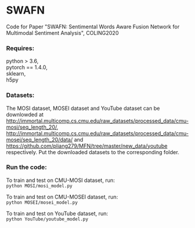 # SWAFN
Code for Paper "SWAFN: Sentimental Words Aware Fusion Network for Multimodal Sentiment Analysis", COLING2020


### Requires:  
python > 3.6,  
pytorch == 1.4.0,  
sklearn,  
h5py  

### Datasets:
The MOSI dataset, MOSEI dataset and YouTube dataset can be downlowded at http://immortal.multicomp.cs.cmu.edu/raw_datasets/processed_data/cmu-mosi/seq_length_20/, http://immortal.multicomp.cs.cmu.edu/raw_datasets/processed_data/cmu-mosei/seq_length_20/data/ and https://github.com/pliang279/MFN/tree/master/new_data/youtube respectively. Put the downloaded datasets to the corresponding folder.
### Run the code:
To train and test on CMU-MOSI dataset, run:     
`python MOSI/mosi_model.py`
    
To train and test on CMU-MOSEI dataset, run:   
`python MOSEI/mosei_model.py`
    
To train and test on YouTube dataset, run:     
`python YouTube/youtube_model.py`
